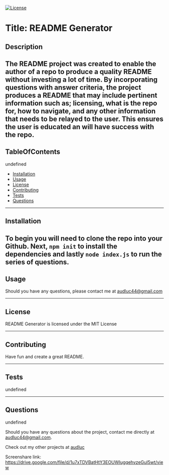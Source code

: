 

[![License](https://img.shields.io/badge/License-MIT-orange.svg)](https://opensource.org/licenses/MIT)

# Title: README Generator

## Description 
The README project was created to enable the author of a repo to produce a quality README without investing a lot of time. By incorporating questions with answer criteria, the project produces a README that may include pertinent information such as; licensing, what is the repo for, how to navigate, and any other information that needs to be relayed to the user. This ensures the user is educated an will have success with the repo.
---

## TableOfContents
undefined

* [Installation](#installation)
* [Usage](#usage)
* [License](#license)
* [Contributing](#contributing)
* [Tests](#tests)
* [Questions](#questions)
---
## Installation
To begin you will need to clone the repo into your Github. Next, `npm init` to install the dependencies and lastly `node index.js` to run the series of questions.
---
## Usage
Should you have any questions, please contact me at audluc44@gmail.com

---
## License 
README Generator is licensed under the MIT License

---

## Contributing
Have fun and create a great README.

---

## Tests
undefined

---

## Questions
undefined

Should you have any questions about the project, contact me directly at [audluc44@gmail.com](mailto:audluc44@gmail.com).

Check out my other projects at [audluc](https://github.com/audluc)

Screenshare link: https://drive.google.com/file/d/1u7xTDVBatHtY3EOUWIugqehvzeGuI5wt/view




